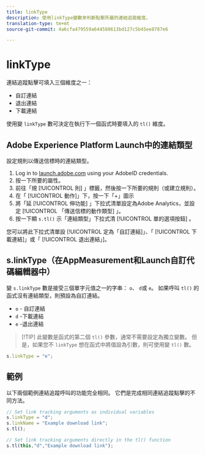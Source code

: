 ```yaml
---
title: linkType
description: 使用linkType變數來判斷點擊所屬的連結追蹤維度。
translation-type: tm+mt
source-git-commit: 4a6cfa479559a644588613bd127c5b45ee8787e6

---
```



# linkType

連結追蹤點擊可填入三個維度之一：

* 自訂連結
* 退出連結
* 下載連結

使用變 `linkType` 數可決定在執行下一個函式時要填入的 `tl()` 維度。

## Adobe Experience Platform Launch中的連結類型

設定規則以傳送信標時的連結類型。

1. Log in to [launch.adobe.com](https://launch.adobe.com) using your AdobeID credentials.
2. 按一下所要的屬性。
3. 前往「規 [!UICONTROL 則] 」標籤，然後按一下所要的規則（或建立規則）。
4. 在「 [!UICONTROL 動作]」下，按一下「+」圖示
5. 將「延 [!UICONTROL 伸功能] 」下拉式清單設定為Adobe Analytics，並設定 [!UICONTROL 「傳送信標的動作類型] 」。
6. 按一下顯 `s.tl()` 示「連結類型」下拉式清 [!UICONTROL 單的選項按鈕] 。

您可以將此下拉式清單設 [!UICONTROL 定為「自訂連結]」、「 [!UICONTROL 下載連結]」或「 [!UICONTROL 退出連結」]。

## s.linkType（在AppMeasurement和Launch自訂代碼編輯器中）

變 `s.linkType` 數是接受三個單字元值之一的字串： `o`、 `d`或 `e`。 如果呼叫 `tl()` 的函式沒有連結類型，則預設為自訂連結。

* `o` - 自訂連結
* `d` -下載連結
* `e` -退出連結

> [!TIP] 此變數是函式的第二個 `tl()` 參數，通常不需要設定為獨立變數。 但是，如果您不 `linkType` 想在函式中將值設為引數，則可使用變 `tl()` 數。

```js
s.linkType = "e";
```

## 範例

以下兩個範例連結追蹤呼叫的功能完全相同。 它們是完成相同連結追蹤點擊的不同方法。

```js
// Set link tracking arguments as individual variables
s.linkType = "d";
s.linkName = "Example download link";
s.tl();

// Set link tracking arguments directly in the tl() function
s.tl(this,"d","Example download link");
```
